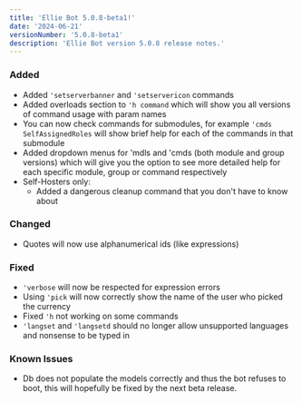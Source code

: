 ```yaml
---
title: 'Ellie Bot 5.0.8-beta1!'
date: '2024-06-21'
versionNumber: '5.0.8-beta1'
description: 'Ellie Bot version 5.0.8 release notes.'
---
```


### Added

- Added `'setserverbanner` and `'setservericon` commands
- Added overloads section to `'h command` which will show you all versions of command usage with param names
- You can now check commands for submodules, for example `'cmds SelfAssignedRoles` will show brief help for each of the commands in that submodule
- Added dropdown menus for 'mdls and 'cmds (both module and group versions) which will give you the option to see more detailed help for each specific module, group or command respectively
- Self-Hosters only:
  - Added a dangerous cleanup command that you don't have to know about

### Changed

- Quotes will now use alphanumerical ids (like expressions)

### Fixed

- `'verbose` will now be respected for expression errors
- Using `'pick` will now correctly show the name of the user who picked the currency
- Fixed `'h` not working on some commands
- `'langset` and `'langsetd` should no longer allow unsupported languages and nonsense to be typed in

### Known Issues

- Db does not populate the models correctly and thus the bot refuses to boot, this will hopefully be fixed by the next beta release.
